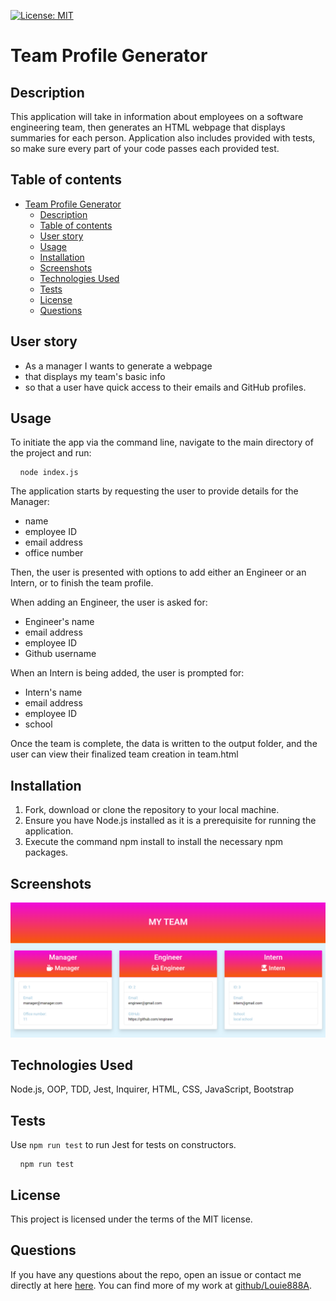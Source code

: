 [![License: MIT](https://img.shields.io/badge/License-MIT-yellow.svg)](https://opensource.org/licenses/MIT)

# Team Profile Generator

## Description

This application will take in information about employees on a software engineering team, then generates an HTML webpage that displays summaries for each person. Application also includes provided with tests, so make sure every part of your code passes each provided test.

## Table of contents

- [Team Profile Generator](#team-profile-generator)
  - [Description](#description)
  - [Table of contents](#table-of-contents)
  - [User story](#user-story)
  - [Usage](#usage)
  - [Installation](#installation)
  - [Screenshots](#screenshots)
  - [Technologies Used](#technologies-used)
  - [Tests](#tests)
  - [License](#license)
  - [Questions](#questions)

## User story

- As a manager I wants to generate a webpage
- that displays my team's basic info
- so that a user have quick access to their emails and GitHub profiles.

## Usage

To initiate the app via the command line, navigate to the main directory of the project and run:

<pre> <code> node index.js </code> </pre>

The application starts by requesting the user to provide details for the Manager:

- name
- employee ID
- email address
- office number

Then, the user is presented with options to add either an Engineer or an Intern, or to finish the team profile.

When adding an Engineer, the user is asked for:

- Engineer's name
- email address
- employee ID
- Github username

When an Intern is being added, the user is prompted for:

- Intern's name
- email address
- employee ID
- school

Once the team is complete, the data is written to the output folder, and the user can view their finalized team creation in team.html

## Installation

1. Fork, download or clone the repository to your local machine.
2. Ensure you have Node.js installed as it is a prerequisite for running the application.
3. Execute the command npm install to install the necessary npm packages.

## Screenshots

![Team HTML Image](src/teamhtml.png)

## Technologies Used

Node.js, OOP, TDD, Jest, Inquirer, HTML, CSS, JavaScript, Bootstrap

## Tests

Use `npm run test` to run Jest for tests on constructors.

<pre> <code> npm run test </code> </pre>

## License

This project is licensed under the terms of the MIT license.

## Questions

If you have any questions about the repo, open an issue or contact me directly at here [here](mailto:9394hohoho@gmail.com). You can find more of my work at [github/Louie888A](https://github.com/Louie888A).
